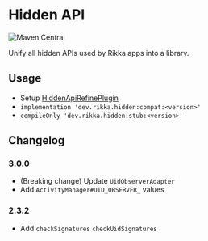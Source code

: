 # Hidden API

![Maven Central](https://img.shields.io/maven-central/v/dev.rikka.hidden/stub)

Unify all hidden APIs used by Rikka apps into a library.

## Usage

- Setup [HiddenApiRefinePlugin](https://github.com/RikkaApps/HiddenApiRefinePlugin)
- `implementation 'dev.rikka.hidden:compat:<version>'`
- `compileOnly 'dev.rikka.hidden:stub:<version>'`

## Changelog

### 3.0.0

- (Breaking change) Update `UidObserverAdapter`
- Add `ActivityManager#UID_OBSERVER_` values

### 2.3.2

- Add `checkSignatures` `checkUidSignatures`
